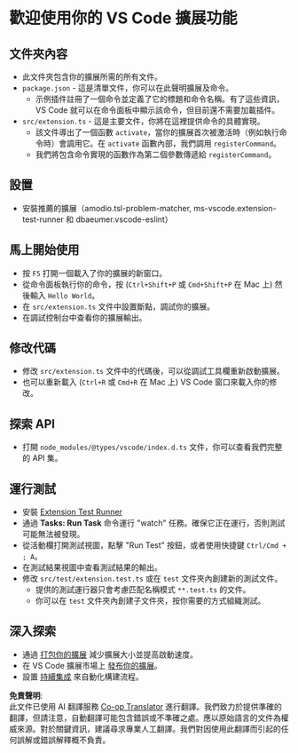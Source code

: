 <!--
CO_OP_TRANSLATOR_METADATA:
{
  "original_hash": "6a7479104914787e4f0976e39131e8e3",
  "translation_date": "2025-04-04T17:21:30+00:00",
  "source_file": "code\\07.Lab\\01\\Apple\\phi3ext\\vsc-extension-quickstart.md",
  "language_code": "hk"
}
-->
# 歡迎使用你的 VS Code 擴展功能

## 文件夾內容

* 此文件夾包含你的擴展所需的所有文件。
* `package.json` - 這是清單文件，你可以在此聲明擴展及命令。
  * 示例插件註冊了一個命令並定義了它的標題和命令名稱。有了這些資訊，VS Code 就可以在命令面板中顯示該命令，但目前還不需要加載插件。
* `src/extension.ts` - 這是主要文件，你將在這裡提供命令的具體實現。
  * 該文件導出了一個函數 `activate`，當你的擴展首次被激活時（例如執行命令時）會調用它。在 `activate` 函數內部，我們調用 `registerCommand`。
  * 我們將包含命令實現的函數作為第二個參數傳遞給 `registerCommand`。

## 設置

* 安裝推薦的擴展（amodio.tsl-problem-matcher, ms-vscode.extension-test-runner 和 dbaeumer.vscode-eslint）

## 馬上開始使用

* 按 `F5` 打開一個載入了你的擴展的新窗口。
* 從命令面板執行你的命令，按 (`Ctrl+Shift+P` 或 `Cmd+Shift+P` 在 Mac 上) 然後輸入 `Hello World`。
* 在 `src/extension.ts` 文件中設置斷點，調試你的擴展。
* 在調試控制台中查看你的擴展輸出。

## 修改代碼

* 修改 `src/extension.ts` 文件中的代碼後，可以從調試工具欄重新啟動擴展。
* 也可以重新載入 (`Ctrl+R` 或 `Cmd+R` 在 Mac 上) VS Code 窗口來載入你的修改。

## 探索 API

* 打開 `node_modules/@types/vscode/index.d.ts` 文件，你可以查看我們完整的 API 集。

## 運行測試

* 安裝 [Extension Test Runner](https://marketplace.visualstudio.com/items?itemName=ms-vscode.extension-test-runner)
* 通過 **Tasks: Run Task** 命令運行 "watch" 任務。確保它正在運行，否則測試可能無法被發現。
* 從活動欄打開測試視圖，點擊 "Run Test" 按鈕，或者使用快捷鍵 `Ctrl/Cmd + ; A`。
* 在測試結果視圖中查看測試結果的輸出。
* 修改 `src/test/extension.test.ts` 或在 `test` 文件夾內創建新的測試文件。
  * 提供的測試運行器只會考慮匹配名稱模式 `**.test.ts` 的文件。
  * 你可以在 `test` 文件夾內創建子文件夾，按你需要的方式組織測試。

## 深入探索

* 通過 [打包你的擴展](https://code.visualstudio.com/api/working-with-extensions/bundling-extension) 減少擴展大小並提高啟動速度。
* 在 VS Code 擴展市場上 [發布你的擴展](https://code.visualstudio.com/api/working-with-extensions/publishing-extension)。
* 設置 [持續集成](https://code.visualstudio.com/api/working-with-extensions/continuous-integration) 來自動化構建流程。

**免責聲明**:  
此文件已使用 AI 翻譯服務 [Co-op Translator](https://github.com/Azure/co-op-translator) 進行翻譯。我們致力於提供準確的翻譯，但請注意，自動翻譯可能包含錯誤或不準確之處。應以原始語言的文件為權威來源。對於關鍵資訊，建議尋求專業人工翻譯。我們對因使用此翻譯而引起的任何誤解或錯誤解釋概不負責。